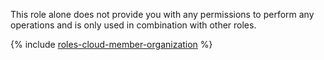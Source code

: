 This role alone does not provide you with any permissions to perform any operations and is only used in combination with other roles.

{% include [roles-cloud-member-organization](./roles-cloud-member-organization.md) %}
